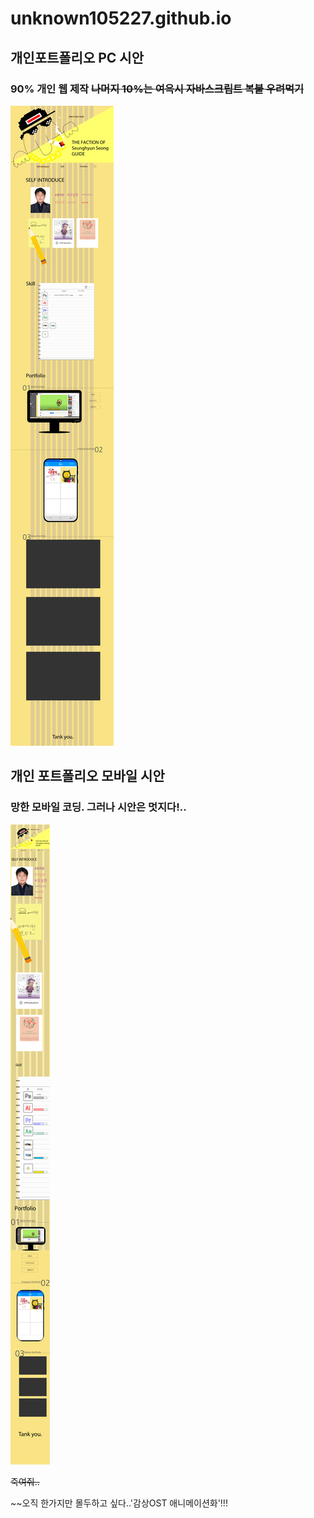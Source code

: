 # unknown105227.github.io



## 개인포트폴리오 PC 시안
### **90%** 개인 웹 제작 ~~나머지 10%는 여윽시 자바스크립트 복붙 우려먹기~~


![ㅁㄴㅇㄹ](./images/SSH_PC_web.png)


## 개인 포트폴리오 모바일 시안
### 망한 모바일 코딩. 그러나 시안은 멋지다!..


![망한 모바일 그러나 시안은 멋지다!..](./images/SSH_mobile_web.png)



~~죽여줘..~~


~~오직 한가지만 몰두하고  싶다..'감상OST 애니메이션화'!!!
